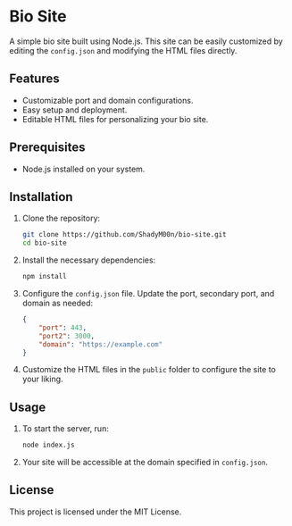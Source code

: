 # Bio Site

A simple bio site built using Node.js. This site can be easily customized by editing the `config.json` and modifying the HTML files directly.

## Features

- Customizable port and domain configurations.
- Easy setup and deployment.
- Editable HTML files for personalizing your bio site.

## Prerequisites

- Node.js installed on your system.

## Installation

1. Clone the repository:

    ```bash
    git clone https://github.com/ShadyM00n/bio-site.git
    cd bio-site
    ```

2. Install the necessary dependencies:

    ```bash
    npm install
    ```

3. Configure the `config.json` file. Update the port, secondary port, and domain as needed:

    ```json
    {
        "port": 443,
        "port2": 3000,
        "domain": "https://example.com"
    }
    ```

4. Customize the HTML files in the `public` folder to configure the site to your liking.

## Usage

1. To start the server, run:

    ```bash
    node index.js
    ```

2. Your site will be accessible at the domain specified in `config.json`.

## License

This project is licensed under the MIT License.
